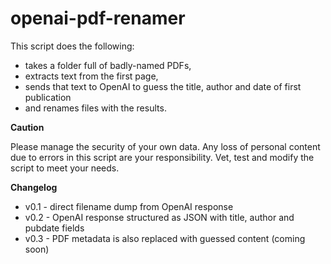 # openai-pdf-renamer
This script does the following:
- takes a folder full of badly-named PDFs,
- extracts text from the first page,
- sends that text to OpenAI to guess the title, author and date of first publication
- and renames files with the results.

**Caution**

Please manage the security of your own data. Any loss of personal content due to errors in this script are your responsibility. Vet, test and modify the script to meet your needs.

**Changelog**
- v0.1 - direct filename dump from OpenAI response
- v0.2 - OpenAI response structured as JSON with title, author and pubdate fields
- v0.3 - PDF metadata is also replaced with guessed content (coming soon)
